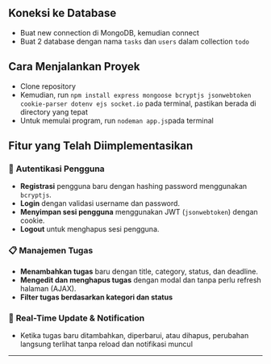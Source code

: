 ## Koneksi ke Database
- Buat new connection di MongoDB, kemudian connect
- Buat 2 database dengan nama `tasks` dan `users` dalam collection `todo`

## Cara Menjalankan Proyek
- Clone repository
- Kemudian, run `npm install express mongoose bcryptjs jsonwebtoken cookie-parser dotenv ejs socket.io` pada terminal, pastikan berada di directory yang tepat
- Untuk memulai program, run `nodeman app.js`pada terminal

## Fitur yang Telah Diimplementasikan

### 🔑 **Autentikasi Pengguna**
- **Registrasi** pengguna baru dengan hashing password menggunakan `bcryptjs`.
- **Login** dengan validasi username dan password.
- **Menyimpan sesi pengguna** menggunakan JWT (`jsonwebtoken`) dengan cookie.
- **Logout** untuk menghapus sesi pengguna.

### 📋 **Manajemen Tugas**
- **Menambahkan tugas** baru dengan title, category, status, dan deadline.
- **Mengedit dan menghapus tugas** dengan modal dan tanpa perlu refresh halaman (AJAX).
- **Filter tugas berdasarkan kategori dan status** 

### 📡 **Real-Time Update & Notification**
- Ketika tugas baru ditambahkan, diperbarui, atau dihapus, perubahan langsung terlihat tanpa reload dan notifikasi muncul


---

